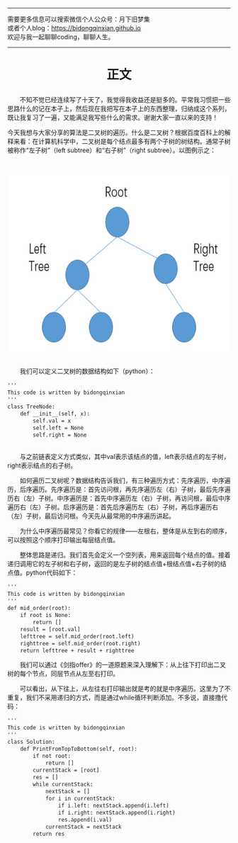 ***
需要更多信息可以搜索微信个人公众号：月下旧梦集 <br/>
或者个人blog：https://bidongqinxian.github.io <br/>
欢迎与我一起聊聊coding，聊聊人生。
***

# <p align="center">正文</p>

&emsp;&emsp;不知不觉已经连续写了十天了，我觉得我收益还是挺多的。平常我习惯把一些思路什么的记在本子上，然后现在我把写在本子上的东西整理，归纳成这个系列，既让我复习了一遍，又能满足我写些什么的需求。谢谢大家一直以来的支持！

今天我想与大家分享的算法是二叉树的遍历。什么是二叉树？根据百度百科上的解释来看：在计算机科学中，二叉树是每个结点最多有两个子树的树结构。通常子树被称作“左子树”（left subtree）和“右子树”（right subtree）。以图例示之：

&nbsp;<div align=center><img width = '500' height ='400' src =../../img/algorithm/session9/QQ截图20190420221737.png/></div>

<br/>&emsp;&emsp;我们可以定义二叉树的数据结构如下（python）：

```
'''
This code is written by bidongqinxian
'''
class TreeNode:
    def __init__(self, x):
        self.val = x
        self.left = None
        self.right = None
```

<br/>&emsp;&emsp;与之前链表定义方式类似，其中val表示该结点的值，left表示结点的左子树，right表示结点的右子树。

&emsp;&emsp;如何遍历二叉树呢？数据结构告诉我们，有三种遍历方式：先序遍历，中序遍历，后序遍历。先序遍历是：首先访问根，再先序遍历左（右）子树，最后先序遍历右（左）子树。中序遍历是：首先中序遍历左（右）子树，再访问根，最后中序遍历右（左）子树。后序遍历是：首先后序遍历左（右）子树，再后序遍历右（左）子树，最后访问根。今天先从最常用的中序遍历讲起。

&emsp;&emsp;为什么中序遍历最常见？你看它的规律——左根右，整体是从左到右的顺序，可以按照这个顺序打印输出每层结点值。

&emsp;&emsp;整体思路是递归。我们首先会定义一个空列表，用来返回每个结点的值。接着递归调用它的左子树和右子树，返回的是左子树的结点值+根结点值+右子树的结点值。python代码如下：

```
'''
This code is written by bidongqinxian
'''
def mid_order(root):
    if root is None:
        return []
    result = [root.val]
    lefttree = self.mid_order(root.left)
    righttree = self.mid_order(root.right)
    return lefttree + result + righttree
```

&emsp;&emsp;我们可以通过《剑指offer》的一道原题来深入理解下：从上往下打印出二叉树的每个节点，同层节点从左至右打印。

&emsp;&emsp;可以看出，从下往上，从左往右打印输出就是考的就是中序遍历。这里为了不重复，我们不采用递归的方式，而是通过while循环判断添加。不多说，直接撸代码：

```
'''
This code is written by bidongqinxian
'''
class Solution:
    def PrintFromTopToBottom(self, root):
        if not root:
            return []
        currentStack = [root]
        res = []
        while currentStack:
            nextStack = []
            for i in currentStack:
                if i.left: nextStack.append(i.left)
                if i.right: nextStack.append(i.right)
                res.append(i.val)
            currentStack = nextStack
        return res
```